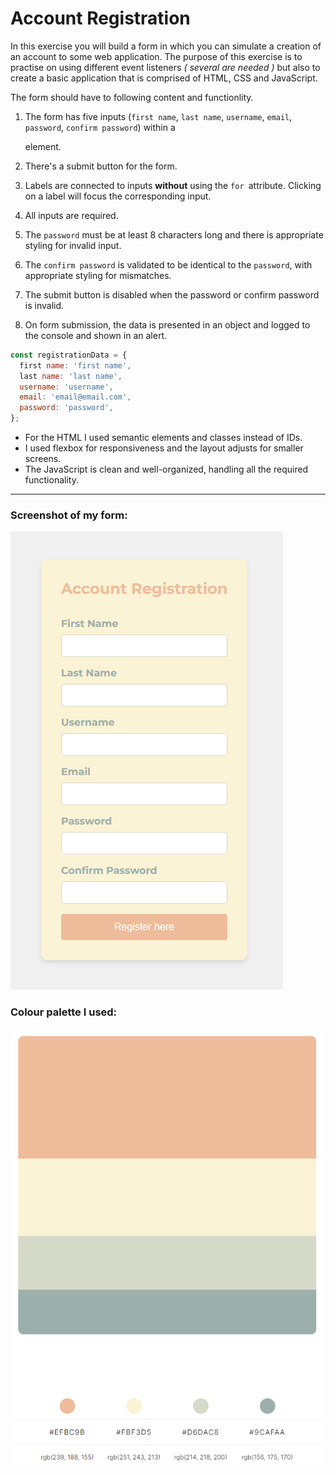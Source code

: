 # Account Registration

In this exercise you will build a form in which you can simulate a creation of an account to some web application. The purpose of this exercise is to practise on using different event listeners _( several are needed )_ but also to create a basic application that is comprised of HTML, CSS and JavaScript.

The form should have to following content and functionlity.

1. The form has five inputs (`first name`, `last name`, `username`, `email`, `password`, `confirm password`) within a <form> element.

2. There's a submit button for the form.

3. Labels are connected to inputs **without** using the `for `attribute. Clicking on a label will focus the corresponding input.

4. All inputs are required.

5. The `password` must be at least 8 characters long and there is appropriate styling for invalid input.

6. The `confirm password` is validated to be identical to the `password`, with appropriate styling for mismatches.

7. The submit button is disabled when the password or confirm password is invalid.

8. On form submission, the data is presented in an object and logged to the console and shown in an alert.

```js
const registrationData = {
  first name: 'first name',
  last name: 'last name',
  username: 'username',
  email: 'email@email.com',
  password: 'password',
};
```

- For the HTML I used semantic elements and classes instead of IDs.
- I used flexbox for responsiveness and the layout adjusts for smaller screens.
- The JavaScript is clean and well-organized, handling all the required functionality.

---

### Screenshot of my form:

![screenshot](documentation/screenshot.png)

### Colour palette I used:

![screenshot](documentation/colorpallete-hex.png)
